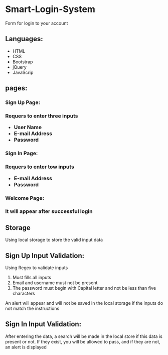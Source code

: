 
<div>
  <h1>Smart-Login-System</h1>
  <p>Form for login to your account</p>
</div>
 

<div>
 <h2>Languages:</h2>
    <ul>
      <li>HTML</li>
      <li>CSS</li>
      <li>Bootstrap</li>
      <li>jQuery</li>
      <li>JavaScrip</li>
  </ul>
</div>

<div>
 <h2>pages:</h2>
    <h3>Sign Up Page:<h3>
      <p>Requers to enter three inputs </p>
        <ul>
          <li>User Name</li>
          <li>E-mail Address</li>
          <li>Password</li>
        </ul>
    <h3>Sign In Page:<h3>
      <p>Requers to enter tow inputs </p>
        <ul>
          <li>E-mail Address</li>
          <li>Password</li>
        </ul>
    <h3>Welcome Page:<h3>
      <p>It will appear after successful login </p>
</div>


<div>
  <h2>Storage</h2>
  <p>Using local storage to store the valid input data</p>
</div>

<div>
  <h2>Sign Up Input Validation:</h2>
 Using Regex to validate inputs
<ol>
  <li>Must fills all inputs</li>
  <li>Email and username must not be present</li>
  <li>The password must begin with Capital letter and not be less than five characters </li>
</ol>
 An alert will appear and will not be saved in the local storage if the inputs do not match the instructions 

</div>


<div>
  <h2>Sign In Input Validation:</h2>
 <p>After entering the data, a search will be made in the local store if this data is present or not. If they exist, you will be allowed to pass, and if they are not, an alert is displayed</p>

</div>


<div>

</div>

<div>

</div>

